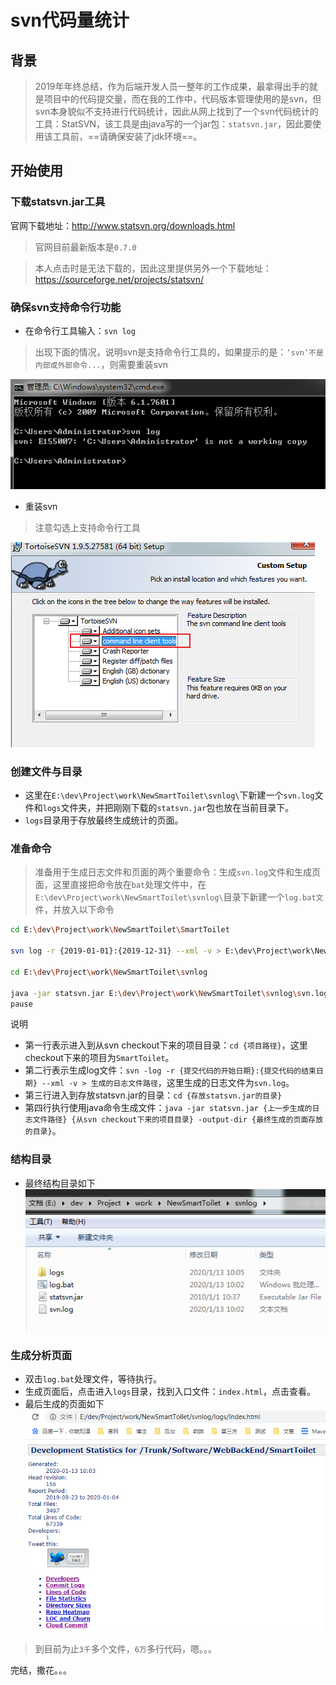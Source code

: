 # svn代码量统计
## 背景
> 2019年年终总结，作为后端开发人员一整年的工作成果，最拿得出手的就是项目中的代码提交量，而在我的工作中，代码版本管理使用的是svn，但svn本身貌似不支持进行代码统计，因此从网上找到了一个svn代码统计的工具：StatSVN，该工具是由java写的一个jar包：`statsvn.jar`，因此要使用该工具前，==请确保安装了jdk环境==。

## 开始使用
### 下载statsvn.jar工具
 官网下载地址：http://www.statsvn.org/downloads.html
> 官网目前最新版本是`0.7.0`

> 本人点击时是无法下载的，因此这里提供另外一个下载地址：https://sourceforge.net/projects/statsvn/

###  确保svn支持命令行功能
 -  在命令行工具输入：`svn log`
 > 出现下面的情况，说明svn是支持命令行工具的，如果提示的是：`‘svn’不是内部或外部命令...`，则需要重装svn

  ![Alt text](./1578883366639.png)
 
 - 重装svn
 > 注意勾选上支持命令行工具

 ![Alt text](./1578883578894.png)

### 创建文件与目录
- 这里在`E:\dev\Project\work\NewSmartToilet\svnlog\`下新建一个`svn.log`文件和`logs`文件夹，并把刚刚下载的`statsvn.jar`包也放在当前目录下。
- `logs`目录用于存放最终生成统计的页面。

### 准备命令
 >  准备用于生成日志文件和页面的两个重要命令：生成`svn.log`文件和生成页面，这里直接把命令放在`bat`处理文件中，在`E:\dev\Project\work\NewSmartToilet\svnlog\`目录下新建一个`log.bat文`件，并放入以下命令
```bash
cd E:\dev\Project\work\NewSmartToilet\SmartToilet

svn log -r {2019-01-01}:{2019-12-31} --xml -v > E:\dev\Project\work\NewSmartToilet\svnlog\svn.log

cd E:\dev\Project\work\NewSmartToilet\svnlog

java -jar statsvn.jar E:\dev\Project\work\NewSmartToilet\svnlog\svn.log  E:\dev\Project\work\NewSmartToilet\SmartToilet -output-dir E:\dev\Project\work\NewSmartToilet\svnlog\logs
pause
```
说明
- 第一行表示进入到从svn checkout下来的项目目录：`cd {项目路径}`，这里checkout下来的项目为`SmartToilet`。
- 第二行表示生成log文件：`svn -log -r {提交代码的开始日期}:{提交代码的结束日期} --xml -v > 生成的日志文件路径`，这里生成的日志文件为`svn.log`。
- 第三行进入到存放statsvn.jar的目录：`cd {存放statsvn.jar的目录}`
- 第四行执行使用java命令生成文件：`java -jar statsvn.jar {上一步生成的日志文件路径} {从svn checkout下来的项目目录} -output-dir {最终生成的页面存放的目录}`。

### 结构目录
- 最终结构目录如下
![Alt text](./1578884697195.png)

### 生成分析页面
- 双击`log.bat`处理文件，等待执行。
- 生成页面后，点击进入`logs`目录，找到入口文件：`index.html`，点击查看。
- 最后生成的页面如下
![Alt text](./1578884890179.png)

> 到目前为止`3千`多个文件，`6万`多行代码，嗯。。。

完结，撒花。。。
